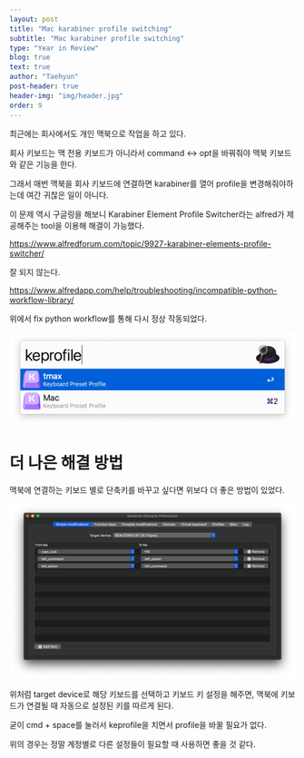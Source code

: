 ```yaml
---
layout: post
title: "Mac karabiner profile switching"
subtitle: "Mac karabiner profile switching"
type: "Year in Review"
blog: true
text: true
author: "Taehyun"
post-header: true
header-img: "img/header.jpg"
order: 9
---
```


최근에는 회사에서도 개인 맥북으로 작업을 하고 있다.

회사 키보드는 맥 전용 키보드가 아니라서 command <-> opt을 바꿔줘야 맥북 키보드와 같은 기능을 한다.

그래서 매번 맥북을 회사 키보드에 연결하면 karabiner를 열어 profile을 변경해줘야하는데 여간 귀찮은 일이 아니다.

이 문제 역시 구글링을 해보니 Karabiner Element Profile Switcher라는 alfred가 제공해주는 tool을 이용해 해결이 가능했다.

https://www.alfredforum.com/topic/9927-karabiner-elements-profile-switcher/

잘 되지 않는다.

https://www.alfredapp.com/help/troubleshooting/incompatible-python-workflow-library/

위에서 fix python workflow를 통해 다시 정상 작동되었다.

![](img/2020-06-03-10-43-15.png)

# 더 나은 해결 방법

맥북에 연결하는 키보드 별로 단축키를 바꾸고 싶다면 위보다 더 좋은 방법이 있었다.

![](img/2020-06-04-11-25-17.png)

위처럼 target device로 해당 키보드를 선택하고 키보드 키 설정을 해주면, 맥북에 키보드가 연결될 때 자동으로 설정된 키를 따르게 된다.

굳이 cmd + space를 눌러서 keprofile을 치면서 profile을 바꿀 필요가 없다.

위의 경우는 정말 계정별로 다른 설정들이 필요할 때 사용하면 좋을 것 같다.